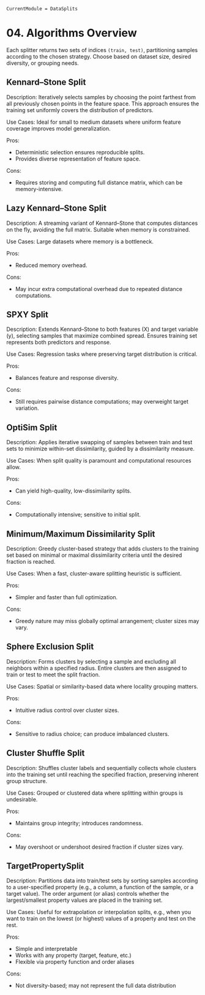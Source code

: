 ```@meta
CurrentModule = DataSplits
```

# 04. Algorithms Overview

Each splitter returns two sets of indices `(train, test)`, partitioning samples according to the chosen strategy. Choose based on dataset size, desired diversity, or grouping needs.

## Kennard–Stone Split

Description: Iteratively selects samples by choosing the point farthest from all previously chosen points in the feature space. This approach ensures the training set uniformly covers the distribution of predictors.

Use Cases: Ideal for small to medium datasets where uniform feature coverage improves model generalization.

Pros:

- Deterministic selection ensures reproducible splits.
- Provides diverse representation of feature space.

Cons:

- Requires storing and computing full distance matrix, which can be memory-intensive.

## Lazy Kennard–Stone Split

Description: A streaming variant of Kennard–Stone that computes distances on the fly, avoiding the full matrix. Suitable when memory is constrained.

Use Cases: Large datasets where memory is a bottleneck.

Pros:

- Reduced memory overhead.

Cons:

- May incur extra computational overhead due to repeated distance computations.

## SPXY Split

Description: Extends Kennard–Stone to both features (X) and target variable (y), selecting samples that maximize combined spread. Ensures training set represents both predictors and response.

Use Cases: Regression tasks where preserving target distribution is critical.

Pros:

- Balances feature and response diversity.

Cons:

- Still requires pairwise distance computations; may overweight target variation.

## OptiSim Split

Description: Applies iterative swapping of samples between train and test sets to minimize within-set dissimilarity, guided by a dissimilarity measure.

Use Cases: When split quality is paramount and computational resources allow.

Pros:

- Can yield high-quality, low-dissimilarity splits.

Cons:

- Computationally intensive; sensitive to initial split.

## Minimum/Maximum Dissimilarity Split

Description: Greedy cluster-based strategy that adds clusters to the training set based on minimal or maximal dissimilarity criteria until the desired fraction is reached.

Use Cases: When a fast, cluster-aware splitting heuristic is sufficient.

Pros:

- Simpler and faster than full optimization.

Cons:

- Greedy nature may miss globally optimal arrangement; cluster sizes may vary.

## Sphere Exclusion Split

Description: Forms clusters by selecting a sample and excluding all neighbors within a specified radius. Entire clusters are then assigned to train or test to meet the split fraction.

Use Cases: Spatial or similarity-based data where locality grouping matters.

Pros:

- Intuitive radius control over cluster sizes.

Cons:

- Sensitive to radius choice; can produce imbalanced clusters.

## Cluster Shuffle Split

Description: Shuffles cluster labels and sequentially collects whole clusters into the training set until reaching the specified fraction, preserving inherent group structure.

Use Cases: Grouped or clustered data where splitting within groups is undesirable.

Pros:

- Maintains group integrity; introduces randomness.

Cons:

- May overshoot or undershoot desired fraction if cluster sizes vary.

## TargetPropertySplit

Description: Partitions data into train/test sets by sorting samples according to a user-specified property (e.g., a column, a function of the sample, or a target value). The order argument (or alias) controls whether the largest/smallest property values are placed in the training set.

Use Cases: Useful for extrapolation or interpolation splits, e.g., when you want to train on the lowest (or highest) values of a property and test on the rest.

Pros:

- Simple and interpretable
- Works with any property (target, feature, etc.)
- Flexible via property function and order aliases

Cons:

- Not diversity-based; may not represent the full data distribution

